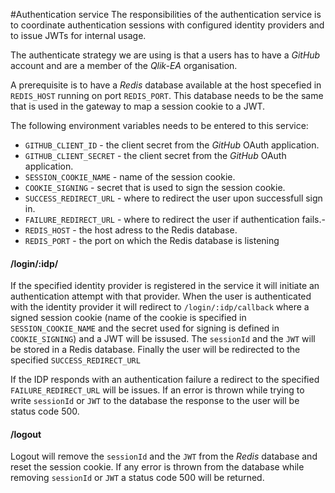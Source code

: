 #Authentication service
The responsibilities of the authentication service is to coordinate authentication sessions with configured identity providers and to issue JWTs for internal usage. 

The authenticate strategy we are using is that a users has to have a _GitHub_ account and are a member of the _Qlik-EA_ organisation.

A prerequisite is to have a _Redis_ database available at the host specefied in `REDIS_HOST` running on port `REDIS_PORT`. 
This database needs to be the same that is used in the gateway to map a session cookie to a JWT.

The following environment variables needs to be entered to this service:
- `GITHUB_CLIENT_ID` - the client secret from the _GitHub_ OAuth application.
- `GITHUB_CLIENT_SECRET` - the client secret from the _GitHub_ OAuth application. 
- `SESSION_COOKIE_NAME` - name of the session cookie.
- `COOKIE_SIGNING` - secret that is used to sign the session cookie.
- `SUCCESS_REDIRECT_URL` - where to redirect the user upon successfull sign in.
- `FAILURE_REDIRECT_URL` - where to redirect the user if authentication fails.-
- `REDIS_HOST` - the host adress to the Redis database.
- `REDIS_PORT` - the port on which the Redis database is listening

#### /login/:idp/
If the specified identity provider is registered in the service it will initiate an authentication attempt with that provider.
When the user is authenticated with the identity provider it will redirect to `/login/:idp/callback` where a signed session cookie 
(name of the cookie is specified in `SESSION_COOKIE_NAME` and the secret used for signing is defined in `COOKIE_SIGNING`) and a JWT will be issused.
The `sessionId` and the `JWT` will be stored in a Redis database. Finally the user will be redirected to the specified `SUCCESS_REDIRECT_URL`

If the IDP responds with an authentication failure a redirect to the specified `FAILURE_REDIRECT_URL` will be issues.
If an error is thrown while trying to write `sessionId` or `JWT` to the database the response to the user will be status code 500.

#### /logout
Logout will remove the `sessionId` and the `JWT` from the _Redis_ database and reset the session cookie.
If any error is thrown from the database while removing `sessionId` or `JWT` a status code 500 will be returned.
